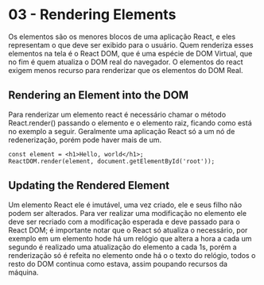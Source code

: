 # 03 - Rendering Elements
Os elementos são os menores blocos de uma aplicação React, e eles representam o que deve ser exibido para o usuário. Quem renderiza esses elementos na tela é o React DOM, que é uma espécie de DOM Virtual, que no fim é quem atualiza o DOM real do navegador. O elementos do react exigem menos recurso para renderizar que os elementos do DOM Real.

## Rendering an Element into the DOM
Para renderizar um elemento react é necessário chamar o método React.render() passando o elemento e o elemento raiz, ficando como está no exemplo a seguir. Geralmente uma aplicação React só a um nó de redenerização, porém pode haver mais de um.

```JS
const element = <h1>Hello, world</h1>;
ReactDOM.render(element, document.getElementById('root'));
```
## Updating the Rendered Element
Um elemento React ele é imutável, uma vez criado, ele e seus filho não podem ser alterados. Para ver realizar uma modificação no elemento ele deve ser recriado com a modificação esperada e deve passado para o React DOM; é importante notar que o React só atualiza o necessário, por exemplo em um elemento hode há um relógio que altera a hora a cada um segundo é realizado uma atualização do elemento a cada 1s, porém a renderização só é refeita no elemento onde há o o texto do relógio, todos o resto do DOM continua como estava, assim poupando recursos da máquina.